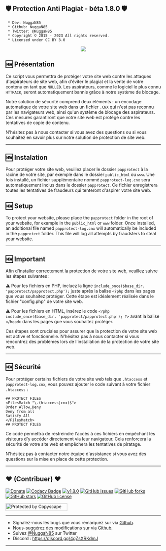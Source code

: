 ## 🛡️ Protection Anti Plagiat - béta 1.8.0 🛡️

```
 * Dev: NuggaN85
 * Github: NuggaN85
 * Twitter: @NuggaN85
 * Copyright © 2015 - 2023 All rights reserved.
 * Licensed under CC BY 3.0
```

<div style="text-align:center"><img src ="https://external-content.duckduckgo.com/iu/?u=https%3A%2F%2Fwww.fidelizarte.pt%2Fblog%2Fwp-content%2Fuploads%2F2019%2F09%2F1_1-1024x561.png&f=1&nofb=1&ipt=df1e87f6a3b8113e33f15c4caaa78c0c30d8160ea2c93d09ca1bd5fee5c866a7&ipo=images" /></div>

## <strong>🆕</strong> Présentation

Ce script vous permettra de protéger votre site web contre les attaques d'aspirateurs de site web, afin d'éviter le plagiat et la vente de votre contenu en tant que `NULLED`. Les aspirateurs, comme le logiciel le plus connu `HTTRACK`, seront automatiquement bannis grâce à notre système de blocage.

Notre solution de sécurité comprend deux éléments : un encodage automatique de votre site web dans un fichier `.CNX` qui n'est pas reconnu par les navigateurs web, ainsi qu'un système de blocage des aspirateurs. Ces mesures garantiront que votre site web est protégé contre les tentatives de copie de contenu.

N'hésitez pas à nous contacter si vous avez des questions ou si vous souhaitez en savoir plus sur notre solution de protection de site web.

--------------------------------------------------------------------------------------------------------------------------------------

## <strong>🆕</strong> Instalation

Pour protéger votre site web, veuillez placer le dossier `papprotect` à la racine de votre site, par exemple dans le dossier `public_html` ou `www`. Une fois installé, un fichier supplémentaire nommé `papprotect-log.cnx` sera automatiquement inclus dans le dossier `papprotect`. Ce fichier enregistrera toutes les tentatives de fraudeurs qui tenteront d'aspirer votre site web.

## <strong>🆕</strong> Setup

To protect your website, please place the `papprotect` folder in the root of your website, for example in the `public_html` or `www` folder. Once installed, an additional file named `papprotect-log.cnx` will automatically be included in the `papprotect` folder. This file will log all attempts by fraudsters to steal your website.

--------------------------------------------------------------------------------------------------------------------------------------

## <strong>🆕</strong> Important

Afin d'installer correctement la protection de votre site web, veuillez suivre les étapes suivantes :

<strong>⚠️</strong>
Pour les fichiers en PHP, incluez la ligne `include_once($base_dir. 'papprotect/papprotect.php');` juste après la balise `<?php` dans les pages que vous souhaitez protéger. Cette étape est idéalement réalisée dans le fichier "config.php" de votre site web.

<strong>⚠️</strong>
Pour les fichiers en HTML, insérez le code `<?php include_once($base_dir. 'papprotect/papprotect.php'); ?>` avant la balise `</head>` dans les pages que vous souhaitez protéger.

Ces étapes sont cruciales pour assurer que la protection de votre site web est active et fonctionnelle. N'hésitez pas à nous contacter si vous rencontrez des problèmes lors de l'installation de la protection de votre site web.

--------------------------------------------------------------------------------------------------------------------------------------

## <strong>🆕</strong> Sécurité
Pour protéger certains fichiers de votre site web tels que `.htaccess` et `papprotect-log.cnx`, vous pouvez ajouter le code suivant à votre fichier `.htaccess` :

```
## PROTECT FILES
<FilesMatch "\.(htaccess|cnx)$">
Order Allow,Deny
Deny from all
Satisfy All
</FilesMatch>
## PROTECT FILES
```

Ce code permettra de restreindre l'accès à ces fichiers en empêchant les visiteurs d'y accéder directement via leur navigateur. Cela renforcera la sécurité de votre site web et empêchera les tentatives de piratage.

N'hésitez pas à contacter notre équipe d'assistance si vous avez des questions sur la mise en place de cette protection.

--------------------------------------------------------------------------------------------------------------------------------------

## <strong>❤️</strong> (Contribuer) <strong>❤️</strong>

[![Donate](https://img.shields.io/badge/paypal-donate-yellow.svg?style=flat)](https://www.paypal.me/nuggan85) [![Codacy Badge](https://api.codacy.com/project/badge/Grade/3319a02c269049cfa8720f3b7c408046)](https://app.codacy.com/gh/NuggaN85/Protection-Anti-Plagiat/commits?bid=14837328) [![v1.8.0](http://img.shields.io/badge/zip-v1.8.0-blue.svg)](https://github.com/NuggaN85/Protection-Anti-Plagiat/archive/master.zip) [![GitHub issues](https://img.shields.io/github/issues/NuggaN85/Protection-Anti-Plagiat)](https://github.com/NuggaN85/Protection-Anti-Plagiat/issues) [![GitHub forks](https://img.shields.io/github/forks/NuggaN85/Protection-Anti-Plagiat)](https://github.com/NuggaN85/Protection-Anti-Plagiat/network) [![GitHub stars](https://img.shields.io/github/stars/NuggaN85/Protection-Anti-Plagiat)](https://github.com/NuggaN85/Protection-Anti-Plagiat/stargazers) [![GitHub license](https://img.shields.io/github/license/NuggaN85/Protection-Anti-Plagiat)](https://github.com/NuggaN85/Protection-Anti-Plagiat)

<a target="_blank" href="http://www.copyscape.com/"><img src="http://banners.copyscape.com/img/copyscape-banner-white-200x25.png" width="200" height="25" border="0" alt="Protected by Copyscape" title="Protected by Copyscape Plagiarism Checker - Do not copy content from this page." /></a>

--------------------------------------------------------------------------------------------------------------------------------------

- Signalez-nous les bugs que vous remarquez sur via [Github](https://github.com/NuggaN85/Protection-Anti-Plagiat/issues/1).
- Nous-suggérez des modifications sur via [Github](https://github.com/NuggaN85/Protection-Anti-Plagiat/issues/2).
- Suivez [@NuggaN85](https://twitter.com/NuggaN85) sur Twitter
- Discord : https://discord.gg/4gZsXRKdmJ

--------------------------------------------------------------------------------------------------------------------------------------

